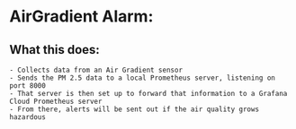 # AirGradient Alarm:
## What this does:
    - Collects data from an Air Gradient sensor
    - Sends the PM 2.5 data to a local Prometheus server, listening on port 8000
    - That server is then set up to forward that information to a Grafana Cloud Prometheus server
    - From there, alerts will be sent out if the air quality grows hazardous